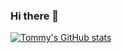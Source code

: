 ### Hi there 👋

[![Tommy's GitHub stats](https://github-readme-stats.vercel.app/api?username=tlongle&show_icons=true&theme=synthwave)](https://github.com/anuraghazra/github-readme-stats)

<!--
**tlongle/tlongle** is a ✨ _special_ ✨ repository because its `README.md` (this file) appears on your GitHub profile.

Here are some ideas to get you started:

- 🔭 I’m currently working on ...
- 🌱 I’m currently learning ...
- 👯 I’m looking to collaborate on ...
- 🤔 I’m looking for help with ...
- 💬 Ask me about ...
- 📫 How to reach me: ...
- 😄 Pronouns: ...
- ⚡ Fun fact: ...
-->
